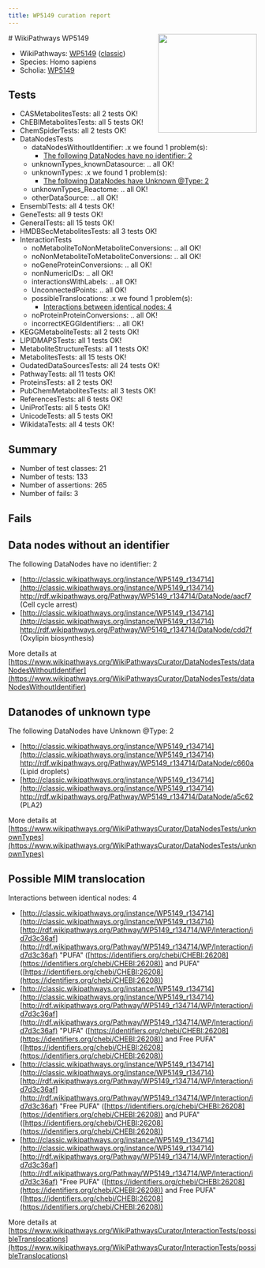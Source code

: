 ```yaml
---
title: WP5149 curation report
---
```


<img style="float: right; width: 200px" src="https://upload.wikimedia.org/wikipedia/commons/thumb/8/83/Wplogo_with_text_500.png/640px-Wplogo_with_text_500.png" />
# WikiPathways WP5149

* WikiPathways: [WP5149](https://wikipathways.org/pathways/WP5149) ([classic](https://classic.wikipathways.org/instance/WP5149))
* Species: Homo sapiens
* Scholia: [WP5149](https://scholia.toolforge.org/wikipathways/WP5149)
## Tests
* CASMetabolitesTests: all 2 tests OK!
* ChEBIMetabolitesTests: all 5 tests OK!
* ChemSpiderTests: all 2 tests OK!
* DataNodesTests
    * dataNodesWithoutIdentifier: .x we found 1 problem(s):
        * [The following DataNodes have no identifier: 2](#d2d32fa1)
    * unknownTypes_knownDatasource: .. all OK!
    * unknownTypes: .x we found 1 problem(s):
        * [The following DataNodes have Unknown @Type: 2](#839973e0)
    * unknownTypes_Reactome: .. all OK!
    * otherDataSource: .. all OK!
* EnsemblTests: all 4 tests OK!
* GeneTests: all 9 tests OK!
* GeneralTests: all 15 tests OK!
* HMDBSecMetabolitesTests: all 3 tests OK!
* InteractionTests
    * noMetaboliteToNonMetaboliteConversions: .. all OK!
    * noNonMetaboliteToMetaboliteConversions: .. all OK!
    * noGeneProteinConversions: .. all OK!
    * nonNumericIDs: .. all OK!
    * interactionsWithLabels: .. all OK!
    * UnconnectedPoints: .. all OK!
    * possibleTranslocations: .x we found 1 problem(s):
        * [Interactions between identical nodes: 4](#1c118209)
    * noProteinProteinConversions: .. all OK!
    * incorrectKEGGIdentifiers: .. all OK!
* KEGGMetaboliteTests: all 2 tests OK!
* LIPIDMAPSTests: all 1 tests OK!
* MetaboliteStructureTests: all 1 tests OK!
* MetabolitesTests: all 15 tests OK!
* OudatedDataSourcesTests: all 24 tests OK!
* PathwayTests: all 11 tests OK!
* ProteinsTests: all 2 tests OK!
* PubChemMetabolitesTests: all 3 tests OK!
* ReferencesTests: all 6 tests OK!
* UniProtTests: all 5 tests OK!
* UnicodeTests: all 5 tests OK!
* WikidataTests: all 4 tests OK!


## Summary

* Number of test classes: 21
* Number of tests: 133
* Number of assertions: 265
* Number of fails: 3

## Fails

<a name="d2d32fa1" />

## Data nodes without an identifier

The following DataNodes have no identifier: 2

* [http://classic.wikipathways.org/instance/WP5149_r134714](http://classic.wikipathways.org/instance/WP5149_r134714) http://rdf.wikipathways.org/Pathway/WP5149_r134714/DataNode/aacf7 (Cell cycle
arrest)
* [http://classic.wikipathways.org/instance/WP5149_r134714](http://classic.wikipathways.org/instance/WP5149_r134714) http://rdf.wikipathways.org/Pathway/WP5149_r134714/DataNode/cdd7f (Oxylipin
biosynthesis)


More details at [https://www.wikipathways.org/WikiPathwaysCurator/DataNodesTests/dataNodesWithoutIdentifier](https://www.wikipathways.org/WikiPathwaysCurator/DataNodesTests/dataNodesWithoutIdentifier)

<a name="839973e0" />

## Datanodes of unknown type

The following DataNodes have Unknown @Type: 2

* [http://classic.wikipathways.org/instance/WP5149_r134714](http://classic.wikipathways.org/instance/WP5149_r134714) http://rdf.wikipathways.org/Pathway/WP5149_r134714/DataNode/c660a (Lipid droplets)
* [http://classic.wikipathways.org/instance/WP5149_r134714](http://classic.wikipathways.org/instance/WP5149_r134714) http://rdf.wikipathways.org/Pathway/WP5149_r134714/DataNode/a5c62 (PLA2)


More details at [https://www.wikipathways.org/WikiPathwaysCurator/DataNodesTests/unknownTypes](https://www.wikipathways.org/WikiPathwaysCurator/DataNodesTests/unknownTypes)

<a name="1c118209" />

## Possible MIM translocation

Interactions between identical nodes: 4

* [http://classic.wikipathways.org/instance/WP5149_r134714](http://classic.wikipathways.org/instance/WP5149_r134714) [http://rdf.wikipathways.org/Pathway/WP5149_r134714/WP/Interaction/id7d3c36af](http://rdf.wikipathways.org/Pathway/WP5149_r134714/WP/Interaction/id7d3c36af) "PUFA" ([https://identifiers.org/chebi/CHEBI:26208](https://identifiers.org/chebi/CHEBI:26208)) and 
PUFA" ([https://identifiers.org/chebi/CHEBI:26208](https://identifiers.org/chebi/CHEBI:26208))
* [http://classic.wikipathways.org/instance/WP5149_r134714](http://classic.wikipathways.org/instance/WP5149_r134714) [http://rdf.wikipathways.org/Pathway/WP5149_r134714/WP/Interaction/id7d3c36af](http://rdf.wikipathways.org/Pathway/WP5149_r134714/WP/Interaction/id7d3c36af) "PUFA" ([https://identifiers.org/chebi/CHEBI:26208](https://identifiers.org/chebi/CHEBI:26208)) and 
Free PUFA" ([https://identifiers.org/chebi/CHEBI:26208](https://identifiers.org/chebi/CHEBI:26208))
* [http://classic.wikipathways.org/instance/WP5149_r134714](http://classic.wikipathways.org/instance/WP5149_r134714) [http://rdf.wikipathways.org/Pathway/WP5149_r134714/WP/Interaction/id7d3c36af](http://rdf.wikipathways.org/Pathway/WP5149_r134714/WP/Interaction/id7d3c36af) "Free PUFA" ([https://identifiers.org/chebi/CHEBI:26208](https://identifiers.org/chebi/CHEBI:26208)) and 
PUFA" ([https://identifiers.org/chebi/CHEBI:26208](https://identifiers.org/chebi/CHEBI:26208))
* [http://classic.wikipathways.org/instance/WP5149_r134714](http://classic.wikipathways.org/instance/WP5149_r134714) [http://rdf.wikipathways.org/Pathway/WP5149_r134714/WP/Interaction/id7d3c36af](http://rdf.wikipathways.org/Pathway/WP5149_r134714/WP/Interaction/id7d3c36af) "Free PUFA" ([https://identifiers.org/chebi/CHEBI:26208](https://identifiers.org/chebi/CHEBI:26208)) and 
Free PUFA" ([https://identifiers.org/chebi/CHEBI:26208](https://identifiers.org/chebi/CHEBI:26208))


More details at [https://www.wikipathways.org/WikiPathwaysCurator/InteractionTests/possibleTranslocations](https://www.wikipathways.org/WikiPathwaysCurator/InteractionTests/possibleTranslocations)


